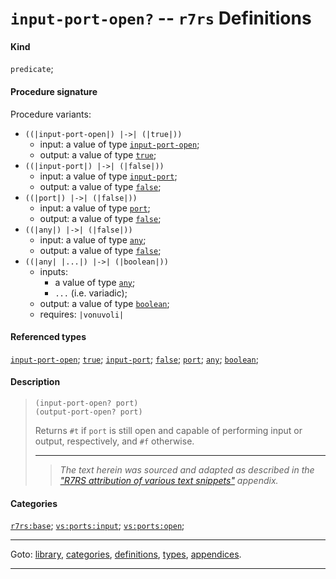 

<a id='definition__r7rs__input-port-open_3f'></a>

# `input-port-open?` -- `r7rs` Definitions


#### Kind

`predicate`;


#### Procedure signature

Procedure variants:
 * `((|input-port-open|) |->| (|true|))`
   * input: a value of type [`input-port-open`](../../r7rs/types/input-port-open.md#type__r7rs__input-port-open);
   * output: a value of type [`true`](../../r7rs/types/true.md#type__r7rs__true);
 * `((|input-port|) |->| (|false|))`
   * input: a value of type [`input-port`](../../r7rs/types/input-port.md#type__r7rs__input-port);
   * output: a value of type [`false`](../../r7rs/types/false.md#type__r7rs__false);
 * `((|port|) |->| (|false|))`
   * input: a value of type [`port`](../../r7rs/types/port.md#type__r7rs__port);
   * output: a value of type [`false`](../../r7rs/types/false.md#type__r7rs__false);
 * `((|any|) |->| (|false|))`
   * input: a value of type [`any`](../../r7rs/types/any.md#type__r7rs__any);
   * output: a value of type [`false`](../../r7rs/types/false.md#type__r7rs__false);
 * `((|any| |...|) |->| (|boolean|))`
   * inputs:
     * a value of type [`any`](../../r7rs/types/any.md#type__r7rs__any);
     * `...` (i.e. variadic);
   * output: a value of type [`boolean`](../../r7rs/types/boolean.md#type__r7rs__boolean);
   * requires: `|vonuvoli|`


#### Referenced types

[`input-port-open`](../../r7rs/types/input-port-open.md#type__r7rs__input-port-open);
[`true`](../../r7rs/types/true.md#type__r7rs__true);
[`input-port`](../../r7rs/types/input-port.md#type__r7rs__input-port);
[`false`](../../r7rs/types/false.md#type__r7rs__false);
[`port`](../../r7rs/types/port.md#type__r7rs__port);
[`any`](../../r7rs/types/any.md#type__r7rs__any);
[`boolean`](../../r7rs/types/boolean.md#type__r7rs__boolean);


#### Description

> ````
> (input-port-open? port)
> (output-port-open? port)
> ````
> 
> 
> Returns `#t` if `port` is still open and capable of
> performing input or output, respectively, and `#f` otherwise.
> 
> 
> ----
> > *The text herein was sourced and adapted as described in the ["R7RS attribution of various text snippets"](../../r7rs/appendices/attribution.md#appendix__r7rs__attribution) appendix.*


#### Categories

[`r7rs:base`](../../r7rs/categories/r7rs_3a_base.md#category__r7rs__r7rs_3a_base);
[`vs:ports:input`](../../r7rs/categories/vs_3a_ports_3a_input.md#category__r7rs__vs_3a_ports_3a_input);
[`vs:ports:open`](../../r7rs/categories/vs_3a_ports_3a_open.md#category__r7rs__vs_3a_ports_3a_open);

----

Goto: [library](../../r7rs/_index.md#library__r7rs), [categories](../../r7rs/categories/_index.md#toc__r7rs__categories), [definitions](../../r7rs/definitions/_index.md#toc__r7rs__definitions), [types](../../r7rs/types/_index.md#toc__r7rs__types), [appendices](../../r7rs/appendices/_index.md#toc__r7rs__appendices).

----

